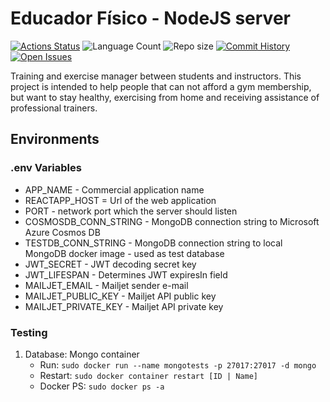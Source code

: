 # Educador Físico - NodeJS server
[![Actions Status](https://github.com/Hugo-NF/educador-fisico-backend/workflows/Build%20and%20deploy%20Node.js%20app%20to%20Azure%20Web%20App%20-%20educadorfisico/badge.svg)](https://github.com/Hugo-NF/educador-fisico-backend/actions) 
![Language Count](https://img.shields.io/github/languages/count/Hugo-NF/educador-fisico-backend)
![Repo size](https://img.shields.io/github/repo-size/Hugo-NF/educador-fisico-backend)
[![Commit History](https://img.shields.io/github/last-commit/Hugo-NF/educador-fisico-backend)](https://github.com/Hugo-NF/educador-fisico-backend/commits/master)
[![Open Issues](https://img.shields.io/github/issues/Hugo-NF/educador-fisico-backend)](https://github.com/Hugo-NF/educador-fisico-backend/issues)

Training and exercise manager between students and instructors.
This project is intended to help people that can not afford a gym membership, but want to stay healthy,
 exercising from home and receiving assistance of professional trainers.

## Environments
### .env Variables
- APP_NAME - Commercial application name
- REACTAPP_HOST = Url of the web application
- PORT - network port which the server should listen
- COSMOSDB_CONN_STRING - MongoDB connection string to Microsoft Azure Cosmos DB
- TESTDB_CONN_STRING - MongoDB connection string to local MongoDB docker image - used as test database
- JWT_SECRET - JWT decoding secret key
- JWT_LIFESPAN - Determines JWT expiresIn field
- MAILJET_EMAIL - Mailjet sender e-mail
- MAILJET_PUBLIC_KEY - Mailjet API public key
- MAILJET_PRIVATE_KEY - Mailjet API private key

### Testing
1. Database: Mongo container
    - Run: ```sudo docker run --name mongotests -p 27017:27017 -d mongo```
    - Restart: ```sudo docker container restart [ID | Name]```
    - Docker PS: ```sudo docker ps -a```

